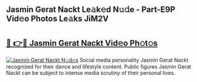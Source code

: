 ## Jasmin Gerat Nackt Le𝚊k𝚎d N𝚞𝚍e - Part-E9P Vid𝚎o Photos Le𝚊ks JiM2V

# <h2><a href="http://fb8kg4f.evod.top/?m=Jasmin+Gerat+Nackt">🔗 👉🔴 Jasmin Gerat Nackt Vid𝚎o Ph𝚘t𝚘s</a></h2>

[![Jasmin Gerat Nackt N𝚞d𝚎s](https://i.imgur.com/8V9OHl7.gif)](http://fb8kg4f.evod.top/?m=Jasmin+Gerat+Nackt)
Social media personality Jasmin Gerat Nackt recognized for their dance and lifestyle content. Public figures Jasmin Gerat Nackt can be subject to intense media scrutiny of their personal lives. 
